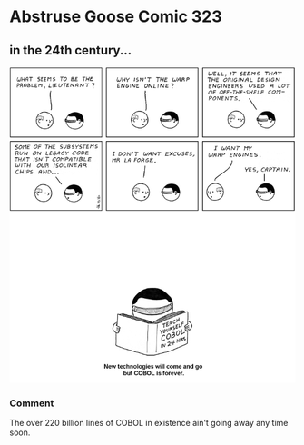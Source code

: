 # Abstruse Goose Comic 323
## in the 24th century...

![image](the_amazing_Grace_Hopper_lives_on.png)
### Comment
The over 220 billion lines of COBOL in existence ain't going away any time soon.
